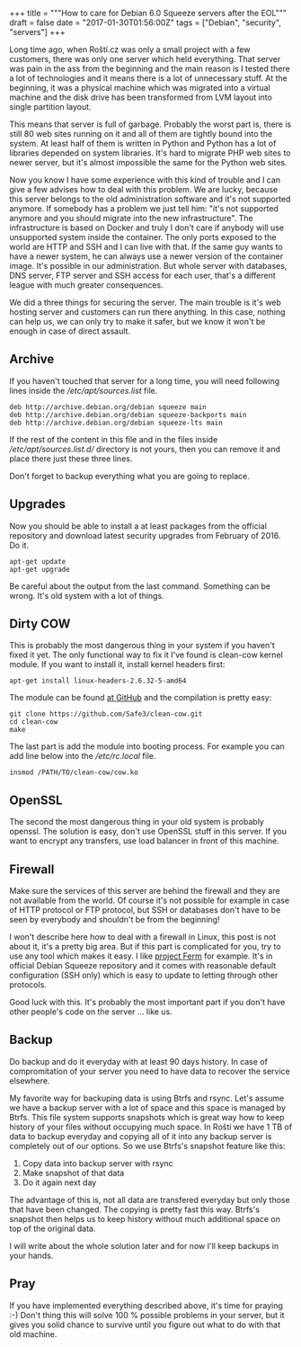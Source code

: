 +++
title = """How to care for Debian 6.0 Squeeze servers after the EOL"""
draft = false
date = "2017-01-30T01:56:00Z"
tags = ["Debian", "security", "servers"]
+++

Long time ago, when Roští.cz was only a small project with a few customers, there was only one server which held everything. That server was pain in the ass from the beginning and the main reason is I tested there a lot of technologies and it means there is a lot of unnecessary stuff. At the beginning, it was a physical machine which was migrated into a virtual machine and the disk drive has been transformed from LVM layout into single partition layout.

This means that server is full of garbage. Probably the worst part is, there is still 80 web sites running on it and all of them are tightly bound into the system. At least half of them is written in Python and Python has a lot of libraries depended on system libraries. It's hard to migrate PHP web sites to newer server, but it's almost impossible the same for the Python web sites.

Now you know I have some experience with this kind of trouble and I can give a few advises how to deal with this problem. We are lucky, because this server belongs to the old administration software and it's not supported anymore. If somebody has a problem we just tell him: "it's not supported anymore and you should migrate into the new infrastructure". The infrastructure is based on Docker and truly I don't care if anybody will use unsupported system inside the container. The only ports exposed to the world are HTTP and SSH and I can live with that. If the same guy wants to have a newer system, he can always use a newer version of the container image. It's possible in our administration. But whole server with databases, DNS server, FTP server and SSH access for each user, that's a different league with much greater consequences.

We did a three things for securing the server. The main trouble is it's web hosting server and customers can run there anything. In this case, nothing can help us, we can only try to make it safer, but we know it won't be enough in case of direct assault.

## Archive

If you haven't touched that server for a long time, you will need following lines inside the */etc/apt/sources.list* file.

    deb http://archive.debian.org/debian squeeze main
    deb http://archive.debian.org/debian squeeze-backports main
    deb http://archive.debian.org/debian squeeze-lts main

If the rest of the content in this file and in the files inside */etc/apt/sources.list.d/* directory is not yours, then you can remove it and place there just these three lines.

Don't forget to backup everything what you are going to replace.

## Upgrades

Now you should be able to install a at least packages from the official repository and download latest security upgrades from February of 2016. Do it.

    apt-get update
    apt-get upgrade

Be careful about the output from the last command. Something can be wrong. It's old system with a lot of things.

## Dirty COW

This is probably the most dangerous thing in your system if you haven't fixed it yet. The only functional way to fix it I've found is clean-cow kernel module. If you want to install it, install kernel headers first:

    apt-get install linux-headers-2.6.32-5-amd64

The module can be found [at GitHub](https://github.com/Safe3/clean-cow) and the compilation is pretty easy:

    git clone https://github.com/Safe3/clean-cow.git
    cd clean-cow
    make

The last part is add the module into booting process. For example you can add line below into the */etc/rc.local* file.

    insmod /PATH/TO/clean-cow/cow.ko

## OpenSSL

The second the most dangerous thing in your old system is probably openssl. The solution is easy, don't use OpenSSL stuff in this server. If you want to encrypt any transfers, use load balancer in front of this machine.

## Firewall

Make sure the services of this server are behind the firewall and they are not available from the world. Of course it's not possible for example in case of HTTP protocol or FTP protocol, but SSH or databases don't have to be seen by everybody and shouldn't be from the beginning!

I won't describe here how to deal with a firewall in Linux, this post is not about it, it's a pretty big area. But if this part is complicated for you, try to use any tool which makes it easy. I like [project Ferm](http://ferm.foo-projects.org/) for example. It's in official Debian Squeeze repository and it comes with reasonable default configuration (SSH only) which is easy to update to letting through other protocols.

Good luck with this. It's probably the most important part if you don't have other people's code on the server ... like us.

## Backup

Do backup and do it everyday with at least 90 days history. In case of compromitation of your server you need to have data to recover the service elsewhere.

My favorite way for backuping data is using Btrfs and rsync. Let's assume we have a backup server with a lot of space and this space is managed by Btrfs. This file system supports snapshots which is great way how to keep history of your files without occupying much space. In Roští we have 1 TB of data to backup everyday and copying all of it into any backup server is completely out of our options. So we use Btrfs's snapshot feature like this:

1) Copy data into backup server with rsync
2) Make snapshot of that data
3) Do it again next day

The advantage of this is, not all data are transfered everyday but only those that have been changed. The copying is pretty fast this way. Btrfs's snapshot then helps us to keep history without much additional space on top of the original data.

I will write about the whole solution later and for now I'll keep backups in your hands.

## Pray

If you have implemented everything described above, it's time for praying :-) Don't thing this will solve 100 % possible problems in your server, but it gives you solid chance to survive until you figure out what to do with that old machine.


